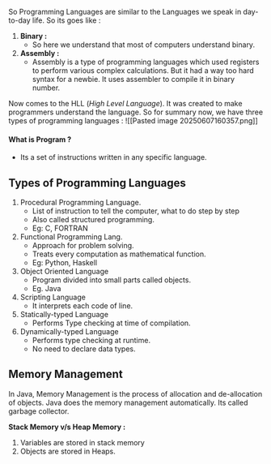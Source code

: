 So Programming Languages are similar to the Languages we speak in day-to-day life. So its goes like :
1. **Binary :** 
	- So here we understand that most of computers understand binary.
2. **Assembly :**
	- Assembly is a type of programming languages which used registers to perform various complex calculations. But it had a way too hard syntax for a newbie. It uses assembler to compile it in binary number.

Now comes to the HLL (*High Level Language*). It was created to make programmers understand the language.
So for summary now, we have three types of programming languages : 
![[Pasted image 20250607160357.png]]

#### What is Program ?

- Its a set of instructions written in any specific language.


## Types of Programming Languages 
 1. Procedural Programming Language.
	- List of instruction to tell the computer, what to do step by step
	- Also called structured programming.
	- Eg: C, FORTRAN
2. Functional Programming Lang.
	- Approach for problem solving.
	- Treats every computation as mathematical function.
	- Eg: Python, Haskell
3. Object Oriented Language
	- Program divided into small parts called objects.
	- Eg. Java
4. Scripting Language
	- It interprets each code of line.
5. Statically-typed Language
	- Performs Type checking at time of compilation.
6. Dynamically-typed Language
	- Performs type checking at runtime.
	- No need to declare data types.

## Memory Management
In Java, Memory Management is the process of allocation and de-allocation of objects.
Java does the memory management automatically. Its called garbage collector.

**Stack Memory v/s Heap Memory :**
1. Variables are stored in stack memory
2. Objects are stored in Heaps.